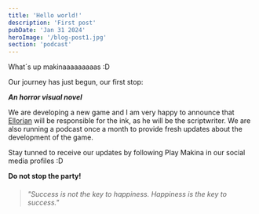 ```yaml
---
title: 'Hello world!'
description: 'First post'
pubDate: 'Jan 31 2024'
heroImage: '/blog-post1.jpg'
section: 'podcast'
---
```

What´s up makinaaaaaaaaas :D

Our journey has just begun, our first stop:

**_An horror visual novel_**

We are developing a new game and I am very happy to announce that <a href="https://ellorian.es" target="_blank">Ellorian</a> will be responsible for the ink, as he will be the scriptwriter. We are also running a podcast once a month to provide fresh updates about the development of the game. 

Stay tunned to receive our updates by following Play Makina in our social media profiles :D

**Do not stop the party!**

> ###### "Success is not the key to happiness. Happiness is the key to success."

